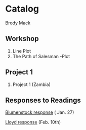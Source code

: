 # Catalog 

Brody Mack

## Workshop 

1. Line Plot 
2. The Path of  Salesman -Plot 

## Project 1 

1. Project 1 (Zambia)

## Responses to Readings
[Blumenstock response](https://github.com/Bfmack18/Workshop-/blob/master/Blumenstock.md) ( Jan. 27) 

[Lloyd response](https://github.com/Bfmack18/Workshop-/blob/master/Lloyd.md) (Feb. 10th)
